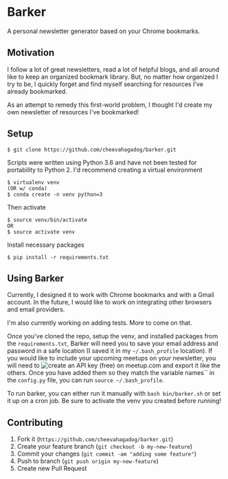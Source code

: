 Barker
======

A personal newsletter generator based on your Chrome bookmarks.

Motivation
----------
I follow a lot of great newsletters, read a lot of helpful blogs, and all around like to keep an organized bookmark library. But, no matter how organized I try to be, I quickly forget and find myself searching for resources I've already bookmarked.

As an attempt to remedy this first-world problem, I thought I'd create my own newsletter of resources I've bookmarked!

Setup
-----
```
$ git clone https://github.com/cheevahagadog/barker.git
```

Scripts were written using Python 3.6 and have not been tested for portability to Python 2.
I'd recommend creating a virtual environment
```
$ virtualenv venv
(OR w/ conda)
$ conda create -n venv python=3
```
Then activate
```
$ source venv/bin/activate
OR
$ source activate venv
```
Install necessary packages
```
$ pip install -r requirements.txt
```

Using Barker
------------
Currently, I designed it to work with Chrome bookmarks and with a Gmail account. In the future, I would like to work on 
integrating other browsers and email providers.

I'm also currently working on adding tests. More to come on that.

Once you've cloned the repo, setup the venv, and installed packages from the `requirements.txt`, Barker will need you to 
save your email address and password in a safe location (I saved it in my `~/.bash_profile` location). If you would like
to include your upcoming meetups on your newsletter, you will need to ![create an API key](https://www.meetup.com/meetup_api/) 
(free) on meetup.com and export
it like the others. Once you have added them so they match the variable names`` in the `config.py` file, you can run
`source ~/.bash_profile`.

To run barker, you can either run it manually with `bash bin/barker.sh` or set it up on a cron job. Be sure to activate 
the venv you created before running!

Contributing
------------
1. Fork it (`https://github.com/cheevahagadog/barker.git`)
2. Create your feature branch (`git checkout -b my-new-feature`)
3. Commit your changes (`git commit -am "adding some feature"`)
4. Push to branch (`git push origin my-new-feature`)
5. Create new Pull Request
